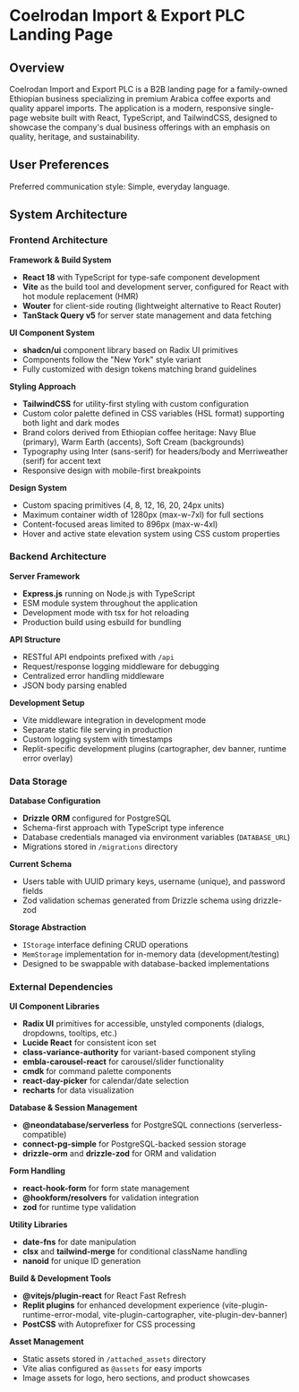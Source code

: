 # Coelrodan Import & Export PLC Landing Page

## Overview

Coelrodan Import and Export PLC is a B2B landing page for a family-owned Ethiopian business specializing in premium Arabica coffee exports and quality apparel imports. The application is a modern, responsive single-page website built with React, TypeScript, and TailwindCSS, designed to showcase the company's dual business offerings with an emphasis on quality, heritage, and sustainability.

## User Preferences

Preferred communication style: Simple, everyday language.

## System Architecture

### Frontend Architecture

**Framework & Build System**
- **React 18** with TypeScript for type-safe component development
- **Vite** as the build tool and development server, configured for React with hot module replacement (HMR)
- **Wouter** for client-side routing (lightweight alternative to React Router)
- **TanStack Query v5** for server state management and data fetching

**UI Component System**
- **shadcn/ui** component library based on Radix UI primitives
- Components follow the "New York" style variant
- Fully customized with design tokens matching brand guidelines

**Styling Approach**
- **TailwindCSS** for utility-first styling with custom configuration
- Custom color palette defined in CSS variables (HSL format) supporting both light and dark modes
- Brand colors derived from Ethiopian coffee heritage: Navy Blue (primary), Warm Earth (accents), Soft Cream (backgrounds)
- Typography using Inter (sans-serif) for headers/body and Merriweather (serif) for accent text
- Responsive design with mobile-first breakpoints

**Design System**
- Custom spacing primitives (4, 8, 12, 16, 20, 24px units)
- Maximum container width of 1280px (max-w-7xl) for full sections
- Content-focused areas limited to 896px (max-w-4xl)
- Hover and active state elevation system using CSS custom properties

### Backend Architecture

**Server Framework**
- **Express.js** running on Node.js with TypeScript
- ESM module system throughout the application
- Development mode with tsx for hot reloading
- Production build using esbuild for bundling

**API Structure**
- RESTful API endpoints prefixed with `/api`
- Request/response logging middleware for debugging
- Centralized error handling middleware
- JSON body parsing enabled

**Development Setup**
- Vite middleware integration in development mode
- Separate static file serving in production
- Custom logging system with timestamps
- Replit-specific development plugins (cartographer, dev banner, runtime error overlay)

### Data Storage

**Database Configuration**
- **Drizzle ORM** configured for PostgreSQL
- Schema-first approach with TypeScript type inference
- Database credentials managed via environment variables (`DATABASE_URL`)
- Migrations stored in `/migrations` directory

**Current Schema**
- Users table with UUID primary keys, username (unique), and password fields
- Zod validation schemas generated from Drizzle schema using drizzle-zod

**Storage Abstraction**
- `IStorage` interface defining CRUD operations
- `MemStorage` implementation for in-memory data (development/testing)
- Designed to be swappable with database-backed implementations

### External Dependencies

**UI Component Libraries**
- **Radix UI** primitives for accessible, unstyled components (dialogs, dropdowns, tooltips, etc.)
- **Lucide React** for consistent icon set
- **class-variance-authority** for variant-based component styling
- **embla-carousel-react** for carousel/slider functionality
- **cmdk** for command palette components
- **react-day-picker** for calendar/date selection
- **recharts** for data visualization

**Database & Session Management**
- **@neondatabase/serverless** for PostgreSQL connections (serverless-compatible)
- **connect-pg-simple** for PostgreSQL-backed session storage
- **drizzle-orm** and **drizzle-zod** for ORM and validation

**Form Handling**
- **react-hook-form** for form state management
- **@hookform/resolvers** for validation integration
- **zod** for runtime type validation

**Utility Libraries**
- **date-fns** for date manipulation
- **clsx** and **tailwind-merge** for conditional className handling
- **nanoid** for unique ID generation

**Build & Development Tools**
- **@vitejs/plugin-react** for React Fast Refresh
- **Replit plugins** for enhanced development experience (vite-plugin-runtime-error-modal, vite-plugin-cartographer, vite-plugin-dev-banner)
- **PostCSS** with Autoprefixer for CSS processing

**Asset Management**
- Static assets stored in `/attached_assets` directory
- Vite alias configured as `@assets` for easy imports
- Image assets for logo, hero sections, and product showcases